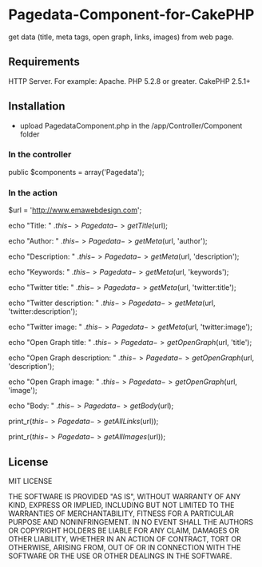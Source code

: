 # Pagedata-Component-for-CakePHP
get data (title, meta tags, open graph, links, images) from web page.

<h2>Requirements</h2>

HTTP Server. For example: Apache.
PHP 5.2.8 or greater.
CakePHP 2.5.1+

<h2>Installation</h2>

- upload PagedataComponent.php in the /app/Controller/Component folder

<h3>In the controller</h3>

public $components = array('Pagedata');

<h3>In the action</h3>

$url = 'http://www.emawebdesign.com';
		
echo "Title: " .$this->Pagedata->getTitle($url);

echo "Author: " .$this->Pagedata->getMeta($url, 'author');

echo "Description: " .$this->Pagedata->getMeta($url, 'description');

echo "Keywords: " .$this->Pagedata->getMeta($url, 'keywords');

echo "Twitter title: " .$this->Pagedata->getMeta($url, 'twitter:title');

echo "Twitter description: " .$this->Pagedata->getMeta($url, 'twitter:description');

echo "Twitter image: " .$this->Pagedata->getMeta($url, 'twitter:image');

echo "Open Graph title: " .$this->Pagedata->getOpenGraph($url, 'title');

echo "Open Graph description: " .$this->Pagedata->getOpenGraph($url, 'description');

echo "Open Graph image: " .$this->Pagedata->getOpenGraph($url, 'image');

echo "Body: " .$this->Pagedata->getBody($url);
			
print_r($this->Pagedata->getAllLinks($url));

print_r($this->Pagedata->getAllImages($url));

<h2>License</h2>

MIT LICENSE

THE SOFTWARE IS PROVIDED "AS IS", WITHOUT WARRANTY OF ANY KIND, EXPRESS OR
IMPLIED, INCLUDING BUT NOT LIMITED TO THE WARRANTIES OF MERCHANTABILITY,
FITNESS FOR A PARTICULAR PURPOSE AND NONINFRINGEMENT. IN NO EVENT SHALL THE
AUTHORS OR COPYRIGHT HOLDERS BE LIABLE FOR ANY CLAIM, DAMAGES OR OTHER
LIABILITY, WHETHER IN AN ACTION OF CONTRACT, TORT OR OTHERWISE, ARISING FROM,
OUT OF OR IN CONNECTION WITH THE SOFTWARE OR THE USE OR OTHER DEALINGS IN THE
SOFTWARE.

